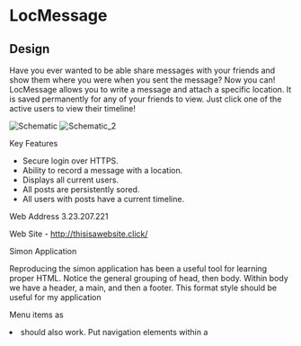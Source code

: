 # LocMessage

## Design

Have you ever wanted to be able share messages with your friends and show them where you were when you sent the message? Now you can! LocMessage allows you to write a message and attach a specific location. It is saved permanently for any of your friends to view. Just click one of the active users to view their timeline!


![Schematic](https://user-images.githubusercontent.com/112503027/214179020-e8f092e1-6c86-4f99-8ff4-1d6b4335fdd6.png)
![Schematic_2](https://user-images.githubusercontent.com/112503027/214179026-f9770764-e00a-4aaf-8463-3b3067b11926.png)

Key Features
- Secure login over HTTPS.
- Ability to record a message with a location.
- Displays all current users.
- All posts are persistently sored.
- All users with posts have a current timeline.

Web Address 3.23.207.221

Web Site - http://thisisawebsite.click/

Simon Application

Reproducing the simon application has been a useful tool for learning proper HTML.
Notice the general grouping of head, then body. Within body we have a header, a main, and then a footer.
This format style should be useful for my application

Menu items as <li> should also work. Put navigation elements within a <nav>
  

